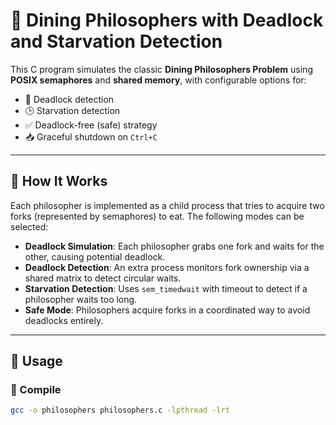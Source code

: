 # 🍝 Dining Philosophers with Deadlock and Starvation Detection

This C program simulates the classic **Dining Philosophers Problem** using **POSIX semaphores** and **shared memory**, with configurable options for:

- 🔁 Deadlock detection  
- 🕒 Starvation detection  
- ✅ Deadlock-free (safe) strategy  
- 📥 Graceful shutdown on `Ctrl+C`  

---

## 🧠 How It Works

Each philosopher is implemented as a child process that tries to acquire two forks (represented by semaphores) to eat. The following modes can be selected:

- **Deadlock Simulation**: Each philosopher grabs one fork and waits for the other, causing potential deadlock.
- **Deadlock Detection**: An extra process monitors fork ownership via a shared matrix to detect circular waits.
- **Starvation Detection**: Uses `sem_timedwait` with timeout to detect if a philosopher waits too long.
- **Safe Mode**: Philosophers acquire forks in a coordinated way to avoid deadlocks entirely.

---

## 🧾 Usage

### 🔧 Compile

```bash
gcc -o philosophers philosophers.c -lpthread -lrt

